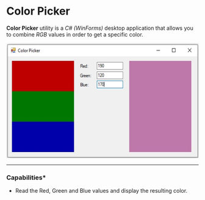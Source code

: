 # Color Picker

**Color Picker** utility is a *C# (WinForms)* desktop application that allows you to combine *RGB* values in order to get a specific color.

<img src="https://raw.githubusercontent.com/plainoldprogrammer/color-picker/master/screenshots/screenshot-main-window.jpg" width="557" height="303">

---

### Capabilities*

* Read the Red, Green and Blue values and display the resulting color.
